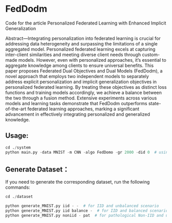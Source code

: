 # FedDodm
Code for the article Personalized Federated Learning with Enhanced Implicit Generalization

Abstract—Integrating personalization into federated learning is crucial for addressing data heterogeneity and surpassing the limitations of a single aggregated model. Personalized federated learning excels at capturing inter-client similarities and meeting diverse client needs through custom-made models. However, even with personalized approaches, it’s essential to aggregate knowledge among clients to ensure universal benefits. This paper proposes Federated Dual Objectives and Dual Models (FedDodm), a novel approach that employs two independent models to separately address explicit personalization and implicit generalization objectives in personalized federated learning. By treating these objectives as distinct loss functions and training models accordingly, we achieve a balance between the two through a fusion method. Extensive experiments across various models and learning tasks demonstrate that FedDodm outperforms state-of-the-art federated learning approaches, marking a significant advancement in effectively integrating personalized and generalized knowledge.

## Usage:
```python
cd ./system
python main.py -data MNIST -m CNN -algo FedDomo -gr 2000 -did 0  # using the MNIST dataset, the FedDomo
```

## Generate Dataset：
If you need to generate the corresponding dataset, run the following commands:
```python
cd ./dataset

python generate_MNIST.py iid - -  # for IID and unbalanced scenario
python generate_MNIST.py iid balance -  # for IID and balanced scenario
python generate_MNIST.py noniid - pat  # for pathological Non-IID and unbalanced scenario
```
